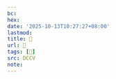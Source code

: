 ```yaml
---
bc:
hex:
date: '2025-10-13T10:27:27+08:00'
lastmod:
title: 􄾴
url: 􄾴
tags: [𨃤]
src: DCCV
note:
---
```

